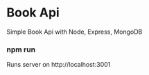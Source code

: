 # Book Api
Simple Book Api with Node, Express, MongoDB

### npm run
Runs server on http://localhost:3001 
